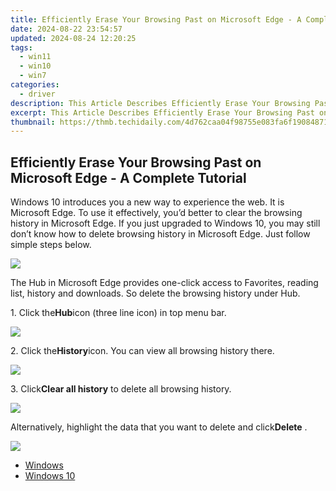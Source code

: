 ```yaml
---
title: Efficiently Erase Your Browsing Past on Microsoft Edge - A Complete Tutorial
date: 2024-08-22 23:54:57
updated: 2024-08-24 12:20:25
tags:
  - win11
  - win10
  - win7
categories:
  - driver
description: This Article Describes Efficiently Erase Your Browsing Past on Microsoft Edge - A Complete Tutorial
excerpt: This Article Describes Efficiently Erase Your Browsing Past on Microsoft Edge - A Complete Tutorial
thumbnail: https://thmb.techidaily.com/4d762caa04f98755e083fa6f19084871af3024b44e5497cff1919865c9f50ec3.jpg
---
```


## Efficiently Erase Your Browsing Past on Microsoft Edge - A Complete Tutorial

Windows 10 introduces you a new way to experience the web. It is Microsoft Edge. To use it effectively, you’d better to clear the browsing history in Microsoft Edge. If you just upgraded to Windows 10, you may still don’t know how to delete browsing history in Microsoft Edge. Just follow simple steps below.  
  
![](https://images.drivereasy.com/wp-content/uploads/2016/11/img_583e5274ade99.jpg) 

  
The Hub in Microsoft Edge provides one-click access to Favorites, reading list, history and downloads. So delete the browsing history under Hub.  
  
1\. Click the**Hub**icon (three line icon) in top menu bar.  
  
![](https://images.drivereasy.com/wp-content/uploads/2016/11/img_583e5399f0862.png)   
  
2\. Click the**History**icon. You can view all browsing history there.  
  
![](https://images.drivereasy.com/wp-content/uploads/2016/11/img_583e53ef23f01.png)   
  
 3\. Click**Clear all history** to delete all browsing history.   
  
![](https://images.drivereasy.com/wp-content/uploads/2016/11/img_583e549772b60.png)   
  
 Alternatively, highlight the data that you want to delete and click**Delete** .  
  
![](https://images.drivereasy.com/wp-content/uploads/2016/11/img_583e5565f0153.png) 

* [Windows](https://tools.techidaily.com/drivereasy/download/)
* [Windows 10](https://tools.techidaily.com/drivereasy/download/)

<ins class="adsbygoogle"
     style="display:block"
     data-ad-format="autorelaxed"
     data-ad-client="ca-pub-7571918770474297"
     data-ad-slot="1223367746"></ins>



<ins class="adsbygoogle"
     style="display:block"
     data-ad-client="ca-pub-7571918770474297"
     data-ad-slot="8358498916"
     data-ad-format="auto"
     data-full-width-responsive="true"></ins>
